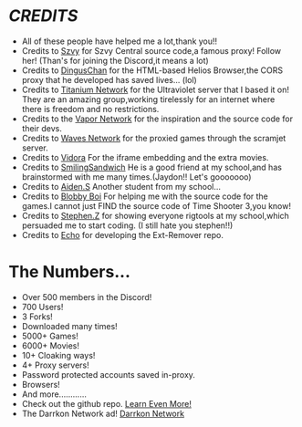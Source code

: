 # ***CREDITS***
- All of these people have helped me a lot,thank you!!
- Credits to [Szvy](https://github.com/szvy) for Szvy Central source code,a famous proxy! Follow her! (Than's for joining the Discord,it means a lot)
- Credits to [DingusChan](https://github.com/dinguschan-owo) for the HTML-based Helios Browser,the CORS proxy that he developed has saved lives... (lol)
- Credits to [Titanium Network](https://github.com/titaniumnetwork-dev) for the Ultraviolet server that I based it on! They are an amazing group,working tirelessly for an internet where there is freedom and no restrictions.
- Credits to the [Vapor Network](https://vapor.my) for the inspiration and the source code for their devs.
- Credits to [Waves Network](https://usewaves.site) for the proxied games through the scramjet server.
- Credits to [Vidora](https://watch.vidora.su) For the iframe embedding and the extra movies.
- Credits to [SmilingSandwich](https://www.youtube.com/@smilingsandwich) He is a good friend at my school,and has brainstormed with me many times.(Jaydon!! Let's gooooooo)
- Credits to [Aiden.S](https://github.com/nedialosis) Another student from my school...
- Credits to [Blobby Boi](https://github.com/Blobby-Boi) For helping me with the source code for the games.I cannot just FIND the source code of Time Shooter 3,you know!
- Credits to [Stephen.Z](https://github.com/whotheduckisthisaaaaaaaaaaaahhhh) for showing everyone rigtools at my school,which persuaded me to start coding. (I still hate you stephen!!)
- Credits to [Echo](https://github.com/3kh0) for developing the Ext-Remover repo.


# The Numbers...
- Over 500 members in the Discord!
- 700 Users!
- 3 Forks!
- Downloaded many times!
- 5000+ Games!
- 6000+ Movies!
- 10+ Cloaking ways!
- 4+ Proxy servers!
- Password protected accounts saved in-proxy.
- Browsers!
- And more............
- Check out the github repo. [Learn Even More!](https://github.com/Exploit-Master122/Darrkonv6)
- The Darrkon Network ad! [Darrkon Network](https://exploit-master122.github.io/darrkonad/)
